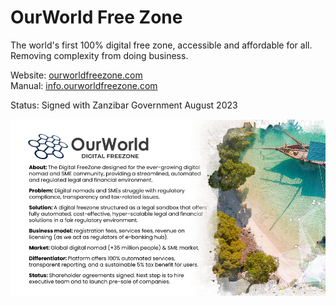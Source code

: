 # OurWorld Free Zone

The world's first 100% digital free zone, accessible and affordable for all. Removing complexity from doing business.

Website: [ourworldfreezone.com](https://freezone.ourworld.tf/)<br/>
Manual: [info.ourworldfreezone.com](https://ourworldfreezone.github.io/info_freezone/intro/intro_readme.html)

Status: Signed with Zanzibar Government August 2023

![alt_text](img/freezone1.png)